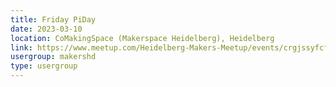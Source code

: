 ```yaml
---
title: Friday PiDay
date: 2023-03-10
location: CoMakingSpace (Makerspace Heidelberg), Heidelberg
link: https://www.meetup.com/Heidelberg-Makers-Meetup/events/crgjssyfcfbnb/
usergroup: makershd
type: usergroup
---
```


